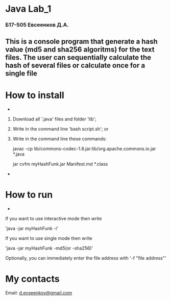 # Java Lab_1
### Б17-505 Евсеенков Д.А.

This is a console program that generate a hash value (md5 and sha256 algoritms) for the text files. The user can sequentially calculate the hash of several files or calculate once for a single file
-
# How to install
-
1. Download all '.java' files and folder 'lib';
2. Write in the command line 'bash script.sh';
or
2. Write in the command line these commands:

   javac -cp lib/commons-codec-1.8.jar:lib/org.apache.commons.io.jar *.java

   jar cvfm myHashFunk.jar Manifest.md *.class
-
# How to run
-
If you want to use interactive mode then  write

  'java -jar myHashFunk -i'

If you want to use single mode then write

   'java -jar myHashFunk -md5(or -sha256)'

Optionally, you can immediately enter the file address with '-f "file address"'

# My contacts

Email: d.evseenkov@gmail.com
 
